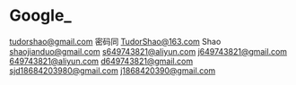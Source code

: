 # Google_

tudorshao@gmail.com  密码同 TudorShao@163.com Shao
shaojianduo@gmail.com      s649743821@aliyun.com
j649743821@gmail.com    649743821@aliyun.com
d649743821@gmail.com
sjd18684203980@gmail.com
j1868420390@gmail.com
